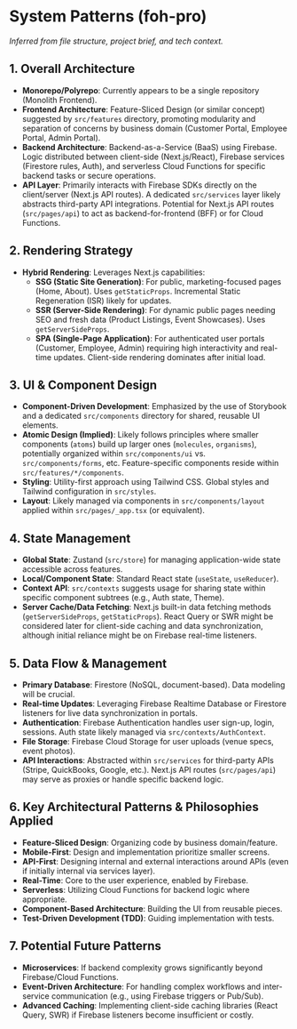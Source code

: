 # System Patterns (foh-pro)

*Inferred from file structure, project brief, and tech context.*

## 1. Overall Architecture

*   **Monorepo/Polyrepo**: Currently appears to be a single repository (Monolith Frontend).
*   **Frontend Architecture**: Feature-Sliced Design (or similar concept) suggested by `src/features` directory, promoting modularity and separation of concerns by business domain (Customer Portal, Employee Portal, Admin Portal).
*   **Backend Architecture**: Backend-as-a-Service (BaaS) using Firebase. Logic distributed between client-side (Next.js/React), Firebase services (Firestore rules, Auth), and serverless Cloud Functions for specific backend tasks or secure operations.
*   **API Layer**: Primarily interacts with Firebase SDKs directly on the client/server (Next.js API routes). A dedicated `src/services` layer likely abstracts third-party API integrations. Potential for Next.js API routes (`src/pages/api`) to act as backend-for-frontend (BFF) or for Cloud Functions.

## 2. Rendering Strategy

*   **Hybrid Rendering**: Leverages Next.js capabilities:
    *   **SSG (Static Site Generation)**: For public, marketing-focused pages (Home, About). Uses `getStaticProps`. Incremental Static Regeneration (ISR) likely for updates.
    *   **SSR (Server-Side Rendering)**: For dynamic public pages needing SEO and fresh data (Product Listings, Event Showcases). Uses `getServerSideProps`.
    *   **SPA (Single-Page Application)**: For authenticated user portals (Customer, Employee, Admin) requiring high interactivity and real-time updates. Client-side rendering dominates after initial load.

## 3. UI & Component Design

*   **Component-Driven Development**: Emphasized by the use of Storybook and a dedicated `src/components` directory for shared, reusable UI elements.
*   **Atomic Design (Implied)**: Likely follows principles where smaller components (`atoms`) build up larger ones (`molecules`, `organisms`), potentially organized within `src/components/ui` vs. `src/components/forms`, etc. Feature-specific components reside within `src/features/*/components`.
*   **Styling**: Utility-first approach using Tailwind CSS. Global styles and Tailwind configuration in `src/styles`.
*   **Layout**: Likely managed via components in `src/components/layout` applied within `src/pages/_app.tsx` (or equivalent).

## 4. State Management

*   **Global State**: Zustand (`src/store`) for managing application-wide state accessible across features.
*   **Local/Component State**: Standard React state (`useState`, `useReducer`).
*   **Context API**: `src/contexts` suggests usage for sharing state within specific component subtrees (e.g., Auth state, Theme).
*   **Server Cache/Data Fetching**: Next.js built-in data fetching methods (`getServerSideProps`, `getStaticProps`). React Query or SWR might be considered later for client-side caching and data synchronization, although initial reliance might be on Firebase real-time listeners.

## 5. Data Flow & Management

*   **Primary Database**: Firestore (NoSQL, document-based). Data modeling will be crucial.
*   **Real-time Updates**: Leveraging Firebase Realtime Database or Firestore listeners for live data synchronization in portals.
*   **Authentication**: Firebase Authentication handles user sign-up, login, sessions. Auth state likely managed via `src/contexts/AuthContext`.
*   **File Storage**: Firebase Cloud Storage for user uploads (venue specs, event photos).
*   **API Interactions**: Abstracted within `src/services` for third-party APIs (Stripe, QuickBooks, Google, etc.). Next.js API routes (`src/pages/api`) may serve as proxies or handle specific backend logic.

## 6. Key Architectural Patterns & Philosophies Applied

*   **Feature-Sliced Design**: Organizing code by business domain/feature.
*   **Mobile-First**: Design and implementation prioritize smaller screens.
*   **API-First**: Designing internal and external interactions around APIs (even if initially internal via services layer).
*   **Real-Time**: Core to the user experience, enabled by Firebase.
*   **Serverless**: Utilizing Cloud Functions for backend logic where appropriate.
*   **Component-Based Architecture**: Building the UI from reusable pieces.
*   **Test-Driven Development (TDD)**: Guiding implementation with tests.

## 7. Potential Future Patterns

*   **Microservices**: If backend complexity grows significantly beyond Firebase/Cloud Functions.
*   **Event-Driven Architecture**: For handling complex workflows and inter-service communication (e.g., using Firebase triggers or Pub/Sub).
*   **Advanced Caching**: Implementing client-side caching libraries (React Query, SWR) if Firebase listeners become insufficient or costly.
